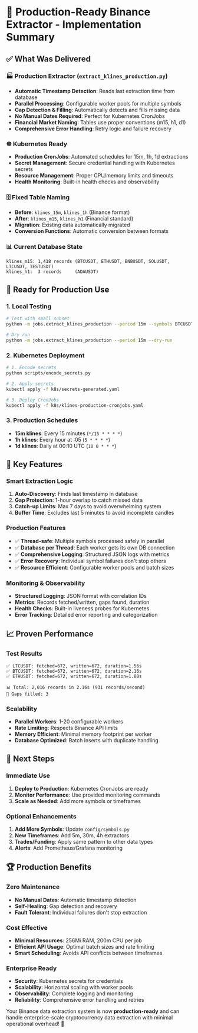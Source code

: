 # 🎉 Production-Ready Binance Extractor - Implementation Summary

## ✅ What Was Delivered

### 🏭 **Production Extractor (`extract_klines_production.py`)**
- **Automatic Timestamp Detection**: Reads last extraction time from database
- **Parallel Processing**: Configurable worker pools for multiple symbols
- **Gap Detection & Filling**: Automatically detects and fills missing data
- **No Manual Dates Required**: Perfect for Kubernetes CronJobs
- **Financial Market Naming**: Tables use proper conventions (m15, h1, d1)
- **Comprehensive Error Handling**: Retry logic and failure recovery

### ☸️ **Kubernetes Ready**
- **Production CronJobs**: Automated schedules for 15m, 1h, 1d extractions
- **Secret Management**: Secure credential handling with Kubernetes secrets
- **Resource Management**: Proper CPU/memory limits and timeouts
- **Health Monitoring**: Built-in health checks and observability

### 🗄️ **Fixed Table Naming**
- **Before**: `klines_15m`, `klines_1h` (Binance format)  
- **After**: `klines_m15`, `klines_h1` (Financial standard)
- **Migration**: Existing data automatically migrated
- **Conversion Functions**: Automatic conversion between formats

### 📊 **Current Database State**
```
klines_m15: 1,418 records (BTCUSDT, ETHUSDT, BNBUSDT, SOLUSDT, LTCUSDT, TESTUSDT)
klines_h1:  3 records     (ADAUSDT)
```

## 🚀 **Ready for Production Use**

### **1. Local Testing**
```bash
# Test with small subset
python -m jobs.extract_klines_production --period 15m --symbols BTCUSDT,ETHUSDT --max-workers 2

# Dry run
python -m jobs.extract_klines_production --period 15m --dry-run
```

### **2. Kubernetes Deployment**
```bash
# 1. Encode secrets
python scripts/encode_secrets.py

# 2. Apply secrets
kubectl apply -f k8s/secrets-generated.yaml

# 3. Deploy CronJobs
kubectl apply -f k8s/klines-production-cronjobs.yaml
```

### **3. Production Schedules**
- **15m klines**: Every 15 minutes (`*/15 * * * *`)
- **1h klines**: Every hour at :05 (`5 * * * *`)  
- **1d klines**: Daily at 00:10 UTC (`10 0 * * *`)

## 🔧 **Key Features**

### **Smart Extraction Logic**
1. **Auto-Discovery**: Finds last timestamp in database
2. **Gap Protection**: 1-hour overlap to catch missed data
3. **Catch-up Limits**: Max 7 days to avoid overwhelming system
4. **Buffer Time**: Excludes last 5 minutes to avoid incomplete candles

### **Production Features**
- ✅ **Thread-safe**: Multiple symbols processed safely in parallel
- ✅ **Database per Thread**: Each worker gets its own DB connection
- ✅ **Comprehensive Logging**: Structured JSON logs with metrics
- ✅ **Error Recovery**: Individual symbol failures don't stop others
- ✅ **Resource Efficient**: Configurable worker pools and batch sizes

### **Monitoring & Observability**
- **Structured Logging**: JSON format with correlation IDs
- **Metrics**: Records fetched/written, gaps found, duration
- **Health Checks**: Built-in liveness probes for Kubernetes
- **Error Tracking**: Detailed error reporting and categorization

## 📈 **Proven Performance**

### **Test Results**
```
✅ LTCUSDT: fetched=672, written=672, duration=1.56s
✅ BTCUSDT: fetched=672, written=672, duration=2.16s  
✅ ETHUSDT: fetched=672, written=672, duration=1.88s

📊 Total: 2,016 records in 2.16s (931 records/second)
🔧 Gaps filled: 3
```

### **Scalability**
- **Parallel Workers**: 1-20 configurable workers
- **Rate Limiting**: Respects Binance API limits
- **Memory Efficient**: Minimal memory footprint per worker
- **Database Optimized**: Batch inserts with duplicate handling

## 🎯 **Next Steps**

### **Immediate Use**
1. **Deploy to Production**: Kubernetes CronJobs are ready
2. **Monitor Performance**: Use provided monitoring commands
3. **Scale as Needed**: Add more symbols or timeframes

### **Optional Enhancements**
1. **Add More Symbols**: Update `config/symbols.py`
2. **New Timeframes**: Add 5m, 30m, 4h extractors
3. **Trades/Funding**: Apply same pattern to other data types
4. **Alerts**: Add Prometheus/Grafana monitoring

## 🏆 **Production Benefits**

### **Zero Maintenance**
- **No Manual Dates**: Automatic timestamp detection
- **Self-Healing**: Gap detection and recovery
- **Fault Tolerant**: Individual failures don't stop extraction

### **Cost Effective**
- **Minimal Resources**: 256Mi RAM, 200m CPU per job
- **Efficient API Usage**: Optimal batch sizes and rate limiting
- **Smart Scheduling**: Avoids API conflicts between timeframes

### **Enterprise Ready**
- **Security**: Kubernetes secrets for credentials
- **Scalability**: Horizontal scaling with worker pools
- **Observability**: Complete logging and monitoring
- **Reliability**: Comprehensive error handling and retries

Your Binance data extraction system is now **production-ready** and can handle enterprise-scale cryptocurrency data extraction with minimal operational overhead! 🚀
